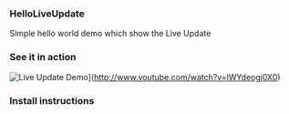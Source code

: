 ### HelloLiveUpdate

Simple hello world demo which show the Live Update

### See it in action
![Live Update Demo](http://img.youtube.com/vi/lWYdeogj0X0/0.jpg)](http://www.youtube.com/watch?v=lWYdeogj0X0)

### Install instructions
